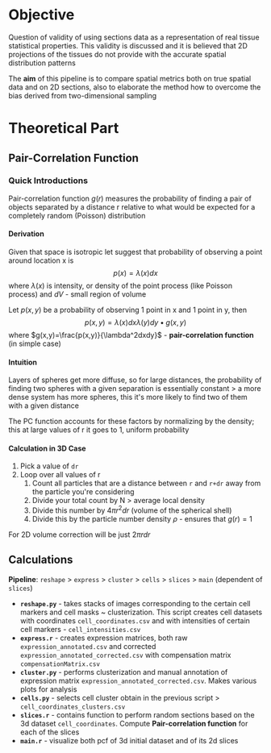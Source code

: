 # Objective
Question of validity of using sections data as a representation of real tissue statistical properties. This validity is discussed and it is believed that 2D projections of the tissues do not provide with the accurate spatial distribution patterns

The **aim** of this pipeline is to compare spatial metrics both on true spatial data and on 2D sections, also to elaborate the method how to overcome the bias derived from two-dimensional sampling

# Theoretical Part
## Pair-Correlation Function
### Quick Introductions
Pair-correlation function $g(r)$ measures the probability of finding a pair of objects separated by a distance r relative to what would be expected for a completely random (Poisson) distribution
#### Derivation
Given that space is isotropic let suggest that probability of observing a point around location x is $$p(x)=\lambda(x)dx$$ where $\lambda(x)$ is intensity, or density of the point process (like Poisson process) and $dV$ - small region of volume

Let $p(x,y)$ be a probability of observing 1 point in x and 1 point in y, then $$p(x,y)=\lambda(x)dx\lambda(y)dy\bullet g(x,y)$$ where $g(x,y)=\frac{p(x,y)}{\lambda^2dxdy}$ - **pair-correlation function** (in simple case)

#### Intuition
Layers of spheres get more diffuse, so for large distances, the probability of finding two spheres with a given separation is essentially constant > a more dense system has more spheres, this it's more likely to find two of them with a given distance

The PC function accounts for these factors by normalizing by the density; this at large values of r it goes to 1, uniform probability

#### Calculation in 3D Case
1. Pick a value of `dr`
2. Loop over all values of r
    1. Count all particles that are a distance between `r` and `r+dr` away from the particle you're considering
    2. Divide your total count by N > average local density
    3. Divide this number by $4\pi r^2dr$ (volume of the spherical shell)
    4. Divide this by the particle number density $\rho$ - ensures that $g(r)=1$

For 2D volume correction will be just $2\pi r dr$

## Calculations
**Pipeline**: `reshape` > `express` > `cluster` > `cells` > `slices` > `main` (dependent of `slices`)
- **`reshape.py`** - takes stacks of images corresponding to the certain cell markers and cell masks ~ clusterization. This script creates cell datasets with coordinates `cell_coordinates.csv` and with intensities of certain cell markers - `cell_intensities.csv`
- **`express.r`** - creates expression matrices, both raw `expression_annotated.csv` and corrected `expression_annotated_corrected.csv` with compensation matrix `compensationMatrix.csv`
- **`cluster.py`** - performs clusterization and manual annotation of expression matrix `expression_annotated_corrected.csv`. Makes various plots for analysis
- **`cells.py`** - selects cell cluster obtain in the previous script > `cell_coordinates_clusters.csv`
- **`slices.r`** - contains function to perform random sections based on the 3d dataset `cell_coordinates`. Compute **Pair-correlation function** for each of the slices
- **`main.r`** - visualize both pcf of 3d initial dataset and of its 2d slices
